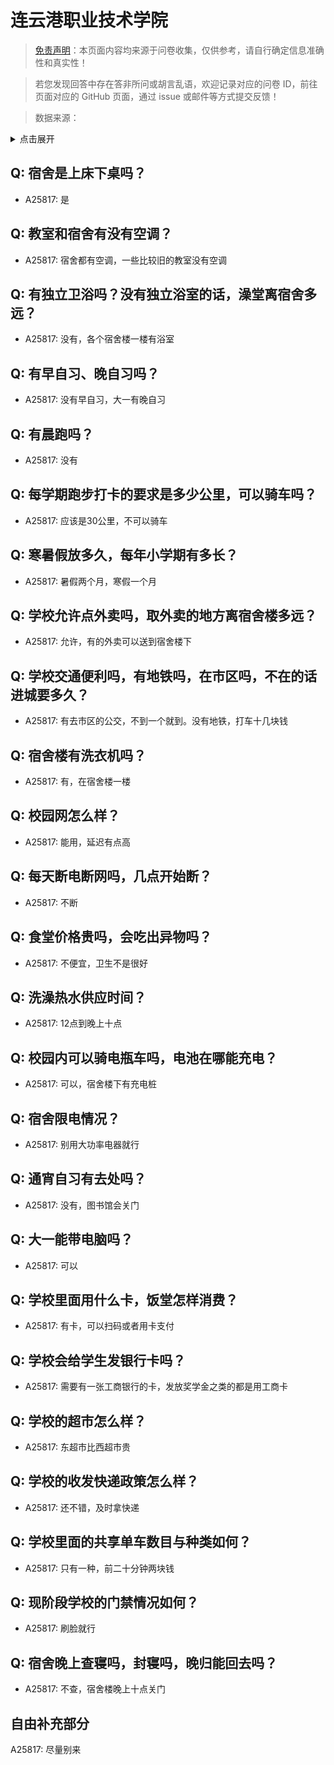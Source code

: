 # 连云港职业技术学院

> [免责声明](https://colleges.chat/#_3)：本页面内容均来源于问卷收集，仅供参考，请自行确定信息准确性和真实性！

> 若您发现回答中存在答非所问或胡言乱语，欢迎记录对应的问卷 ID，前往页面对应的 GitHub 页面，通过 issue 或邮件等方式提交反馈！

> 数据来源：

<details><summary>点击展开</summary>
<ul>
<li>A25817: 匿名 (2024 年 07 月)</li>
</ul>
</details>

## Q: 宿舍是上床下桌吗？

- A25817: 是

## Q: 教室和宿舍有没有空调？

- A25817: 宿舍都有空调，一些比较旧的教室没有空调

## Q: 有独立卫浴吗？没有独立浴室的话，澡堂离宿舍多远？

- A25817: 没有，各个宿舍楼一楼有浴室

## Q: 有早自习、晚自习吗？

- A25817: 没有早自习，大一有晚自习

## Q: 有晨跑吗？

- A25817: 没有

## Q: 每学期跑步打卡的要求是多少公里，可以骑车吗？

- A25817: 应该是30公里，不可以骑车

## Q: 寒暑假放多久，每年小学期有多长？

- A25817: 暑假两个月，寒假一个月

## Q: 学校允许点外卖吗，取外卖的地方离宿舍楼多远？

- A25817: 允许，有的外卖可以送到宿舍楼下

## Q: 学校交通便利吗，有地铁吗，在市区吗，不在的话进城要多久？

- A25817: 有去市区的公交，不到一个就到。没有地铁，打车十几块钱

## Q: 宿舍楼有洗衣机吗？

- A25817: 有，在宿舍楼一楼

## Q: 校园网怎么样？

- A25817: 能用，延迟有点高

## Q: 每天断电断网吗，几点开始断？

- A25817: 不断

## Q: 食堂价格贵吗，会吃出异物吗？

- A25817: 不便宜，卫生不是很好

## Q: 洗澡热水供应时间？

- A25817: 12点到晚上十点

## Q: 校园内可以骑电瓶车吗，电池在哪能充电？

- A25817: 可以，宿舍楼下有充电桩

## Q: 宿舍限电情况？

- A25817: 别用大功率电器就行

## Q: 通宵自习有去处吗？

- A25817: 没有，图书馆会关门

## Q: 大一能带电脑吗？

- A25817: 可以

## Q: 学校里面用什么卡，饭堂怎样消费？

- A25817: 有卡，可以扫码或者用卡支付

## Q: 学校会给学生发银行卡吗？

- A25817: 需要有一张工商银行的卡，发放奖学金之类的都是用工商卡

## Q: 学校的超市怎么样？

- A25817: 东超市比西超市贵

## Q: 学校的收发快递政策怎么样？

- A25817: 还不错，及时拿快递

## Q: 学校里面的共享单车数目与种类如何？

- A25817: 只有一种，前二十分钟两块钱

## Q: 现阶段学校的门禁情况如何？

- A25817: 刷脸就行

## Q: 宿舍晚上查寝吗，封寝吗，晚归能回去吗？

- A25817: 不查，宿舍楼晚上十点关门

## 自由补充部分

A25817: 尽量别来